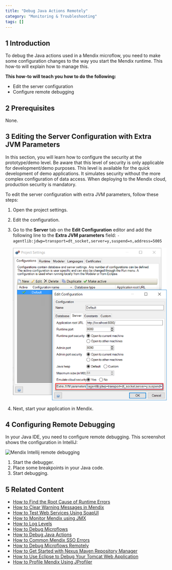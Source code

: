 ```yaml
---
title: "Debug Java Actions Remotely"
category: "Monitoring & Troubleshooting"
tags: []
---
```


## 1 Introduction

To debug the Java actions used in a Mendix microflow, you need to make some configuration changes to the way you start the Mendix runtime. This how-to will explain how to manage this.

**This how-to will teach you how to do the following:**

* Edit the server configuration
* Configure remote debugging

## 2 Prerequisites

None.

## 3 Editing the Server Configuration with Extra JVM Parameters

In this section, you will learn how to configure the security at the prototype/demo level. Be aware that this level of security is only applicable for development/demo purposes. This level is available for the quick development of demo applications. It simulates security without the more complex configuration of data access. When deploying to the Mendix cloud, production security is mandatory.

To edit the server configuration with extra JVM parameters, follow these steps:

1. Open the project settings.
2. Edit the configuration.
3. Go to the **Server** tab on the **Edit Configuration** editor and add the following line to the **Extra JVM parameters** field: `-agentlib:jdwp=transport=dt_socket,server=y,suspend=n,address=5005`

    ![](attachments/18448579/18580063.png)

4. Next, start your application in Mendix.

## 4 Configuring Remote Debugging

In your Java IDE, you need to configure remote debugging. This screenshot shows the configuration in IntelliJ:

![Mendix Intellij remote debugging](http://www.andrejkoelewijn.com/blog/images/2014/01/mx-java-debug/intellij_rundebug_configurations.png)

1. Start the debugger.
2. Place some breakpoints in your Java code.
3. Start debugging.

## 5 Related Content

* [How to Find the Root Cause of Runtime Errors](Finding+the+Root+Cause+of+Runtime+Errors)
* [How to Clear Warning Messages in Mendix](Clear+Warning+Messages)
* [How to Test Web Services Using SoapUI](Testing+web+services+using+SoapUI)
* [How to Monitor Mendix using JMX](Monitoring+Mendix+using+JMX)
* [How to Log Levels](Log+Levels)
* [How to Debug Microflows](Debug+Microflows)
* [How to Debug Java Actions](Debug+Java+Actions)
* [How to Common Mendix SSO Errors](Handle+Common+Mendix+SSO+Errors)
* [How to Debug Microflows Remotely](Debug+Microflows+Remotely)
* [How to Get Started with Nexus Maven Repository Manager](http://www.andrejkoelewijn.com/blog/2010/03/09/getting-started-with-nexus-maven-repository-manager/)
* [How to Use Eclipse to Debug Your Tomcat Web Application](http://www.andrejkoelewijn.com/blog/2003/10/23/using-eclipse-to-debug-your-tomcat-web-application/)
* [How to Profile Mendix Using JProfiler](http://www.andrejkoelewijn.com/blog/2014/01/15/profiling-mendix-using-jprofiler/)